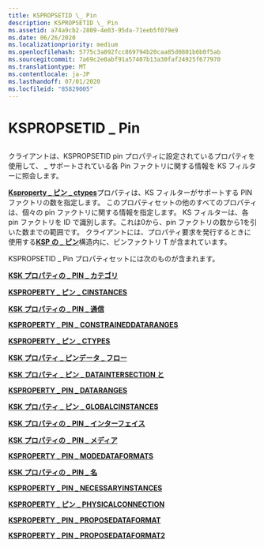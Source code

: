 ```yaml
---
title: KSPROPSETID \_ Pin
description: KSPROPSETID \_ Pin
ms.assetid: a74a9cb2-2809-4e03-95da-71eeb5f079e9
ms.date: 06/26/2020
ms.localizationpriority: medium
ms.openlocfilehash: 5775c3a892fcc869794b20caa85d0801b6b0f5ab
ms.sourcegitcommit: 7a69c2e0abf91a57407b13a30faf24925f677970
ms.translationtype: MT
ms.contentlocale: ja-JP
ms.lasthandoff: 07/01/2020
ms.locfileid: "85829005"
---
```

# <a name="kspropsetid_pin"></a>KSPROPSETID \_ Pin


## <span id="ddk_kspropsetid_pin_ks"></span><span id="DDK_KSPROPSETID_PIN_KS"></span>


クライアントは、KSPROPSETID pin プロパティに設定されているプロパティを使用して、 \_ サポートされている各 Pin ファクトリに関する情報を KS フィルターに照会します。

[**Ksproperty \_ ピン \_ ctypes**](ksproperty-pin-ctypes.md)プロパティは、KS フィルターがサポートする PIN ファクトリの数を指定します。 このプロパティセットの他のすべてのプロパティは、個々の pin ファクトリに関する情報を指定します。 KS フィルターは、各 pin ファクトリを ID で識別します。これは0から、pin ファクトリの数から1を引いた数までの範囲です。 クライアントには、プロパティ要求を発行するときに使用する[**KSP の \_ ピン**](https://docs.microsoft.com/windows-hardware/drivers/ddi/ks/ns-ks-ksp_pin)構造内に、ピンファクトリ T が含まれています。

KSPROPSETID \_ Pin プロパティセットには次のものが含まれます。

[**KSK プロパティの \_ PIN \_ カテゴリ**](ksproperty-pin-category.md)

[**KSPROPERTY \_ ピン \_ CINSTANCES**](ksproperty-pin-cinstances.md)

[**KSK プロパティの \_ PIN \_ 通信**](ksproperty-pin-communication.md)

[**KSPROPERTY \_ PIN \_ CONSTRAINEDDATARANGES**](ksproperty-pin-constraineddataranges.md)

[**KSPROPERTY \_ ピン \_ CTYPES**](ksproperty-pin-ctypes.md)

[**KSK プロパティ \_ ピンデータ \_ フロー**](ksproperty-pin-dataflow.md)

[**KSK プロパティ \_ ピン \_ DATAINTERSECTION と**](ksproperty-pin-dataintersection.md)

[**KSPROPERTY \_ PIN \_ DATARANGES**](ksproperty-pin-dataranges.md)

[**KSK プロパティ \_ ピン \_ GLOBALCINSTANCES**](ksproperty-pin-globalcinstances.md)

[**KSK プロパティの \_ PIN \_ インターフェイス**](ksproperty-pin-interfaces.md)

[**KSK プロパティの \_ PIN \_ メディア**](ksproperty-pin-mediums.md)

[**KSPROPERTY \_ PIN \_ MODEDATAFORMATS**](ksproperty-pin-modedataformats.md)

[**KSK プロパティの \_ PIN \_ 名**](ksproperty-pin-name.md)

[**KSPROPERTY \_ PIN \_ NECESSARYINSTANCES**](ksproperty-pin-necessaryinstances.md)

[**KSPROPERTY \_ ピン \_ PHYSICALCONNECTION**](ksproperty-pin-physicalconnection.md)

[**KSPROPERTY \_ PIN \_ PROPOSEDATAFORMAT**](ksproperty-pin-proposedataformat.md)

[**KSPROPERTY \_ PIN \_ PROPOSEDATAFORMAT2**](ksproperty-pin-proposedataformat2.md)

 

 





